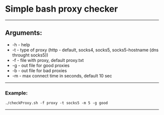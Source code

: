 # Simple bash proxy checker #
***

## Arguments: ##
* -h - help
* -t <type> - type of proxy (http - default, socks4, socks5, socks5-hostname (dns throught socks5))
* -f <file> - file with proxy, default proxy.txt
* -g <file> - out file for good proxies
* -b <file> - out file for bad proxies
* -m <sec> - max connect time in seconds, default 10 sec

***
### Example: ###
    ./checkProxy.sh -f proxy -t socks5 -m 5 -g good

***

